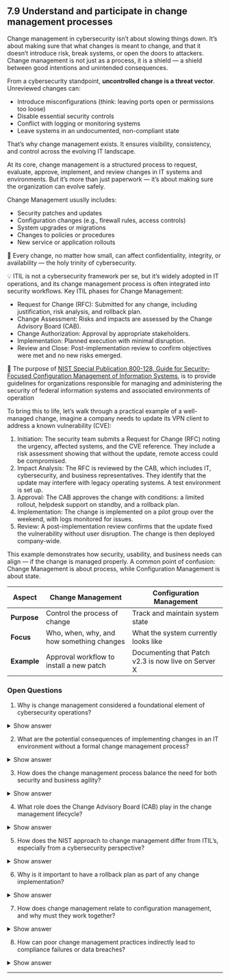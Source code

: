 ## 7.9 Understand and participate in change management processes ##

Change management in cybersecurity isn’t about slowing things down. It’s about making sure that what changes is meant to change, and that it doesn’t introduce risk, break systems, or open the doors to attackers. Change management is not just as a process, it is a shield — a shield between good intentions and unintended consequences.

From a cybersecurity standpoint, **uncontrolled change is a threat vector**. Unreviewed changes can:
- Introduce misconfigurations (think: leaving ports open or permissions too loose)
- Disable essential security controls
- Conflict with logging or monitoring systems
- Leave systems in an undocumented, non-compliant state

That’s why change management exists. It ensures visibility, consistency, and control across the evolving IT landscape.

At its core, change management is a structured process to request, evaluate, approve, implement, and review changes in IT systems and environments. But it’s more than just paperwork — it’s about making sure the organization can evolve safely.

Change Management ususlly includes:
- Security patches and updates
- Configuration changes (e.g., firewall rules, access controls)
- System upgrades or migrations
- Changes to policies or procedures
- New service or application rollouts

:necktie: Every change, no matter how small, can affect confidentiality, integrity, or availability — the holy trinity of cybersecurity.

:bulb: ITIL is not a cybersecurity framework per se, but it’s widely adopted in IT operations, and its change management process is often integrated into security workflows.
Key ITIL phases for Change Management:
- Request for Change (RFC): Submitted for any change, including justification, risk analysis, and rollback plan.
- Change Assessment: Risks and impacts are assessed by the Change Advisory Board (CAB).
- Change Authorization: Approval by appropriate stakeholders.
- Implementation: Planned execution with minimal disruption.
- Review and Close: Post-implementation review to confirm objectives were met and no new risks emerged.

:link: The purpose of [NIST Special Publication 800-128, Guide for Security-Focused Configuration Management of Information Systems](https://csrc.nist.gov/pubs/sp/800/128/upd1/final), is to provide guidelines for organizations responsible for managing and administering the security of federal information systems and associated environments of operation

To bring this to life, let’s walk through a practical example of a well-managed change, imagine a company needs to update its VPN client to address a known vulnerability (CVE):
1. Initiation: The security team submits a Request for Change (RFC) noting the urgency, affected systems, and the CVE reference. They include a risk assessment showing that without the update, remote access could be compromised.
2. Impact Analysis: The RFC is reviewed by the CAB, which includes IT, cybersecurity, and business representatives. They identify that the update may interfere with legacy operating systems. A test environment is set up.
3. Approval: The CAB approves the change with conditions: a limited rollout, helpdesk support on standby, and a rollback plan.
4. Implementation: The change is implemented on a pilot group over the weekend, with logs monitored for issues.
5. Review: A post-implementation review confirms that the update fixed the vulnerability without user disruption. The change is then deployed company-wide.

This example demonstrates how security, usability, and business needs can align — if the change is managed properly.
A common point of confusion: Change Management is about process, while Configuration Management is about state.

| Aspect      | Change Management                         | Configuration Management                            |
| ----------- | ----------------------------------------- | --------------------------------------------------- |
| **Purpose** | Control the process of change             | Track and maintain system state                     |
| **Focus**   | Who, when, why, and how something changes | What the system currently looks like                |
| **Example** | Approval workflow to install a new patch  | Documenting that Patch v2.3 is now live on Server X |

### Open Questions ###

1. Why is change management considered a foundational element of cybersecurity operations?

<details> <summary>Show answer</summary> Change management is a foundational element of cybersecurity because it ensures that every modification to the IT environment—whether hardware, software, or configuration—is reviewed, tested, documented, and authorized before implementation. This control minimizes the risk of introducing security vulnerabilities, misconfigurations, or unintended consequences that could compromise systems or data. </details>

2. What are the potential consequences of implementing changes in an IT environment without a formal change management process?

<details> <summary>Show answer</summary> Implementing changes without a formal process can lead to severe issues like service disruptions, security holes, data loss, and audit failures. Such untracked changes make it difficult to trace incidents or reverse faulty updates. They also open the door to insider threats and accidental non-compliance with regulatory standards. </details>

3. How does the change management process balance the need for both security and business agility?

<details> <summary>Show answer</summary> Change management balances security and agility by incorporating risk assessment and testing into a controlled workflow that still allows necessary updates to proceed. Processes like emergency change procedures and prioritization frameworks allow critical business needs to be addressed swiftly, while still maintaining accountability and auditability. </details>

4. What role does the Change Advisory Board (CAB) play in the change management lifecycle?

<details> <summary>Show answer</summary> The Change Advisory Board (CAB) plays a crucial role in evaluating change requests from various perspectives—business impact, security implications, compliance risks, and technical feasibility. By doing so, it ensures that decisions are made collaboratively and with full awareness of potential risks and dependencies. </details>

5. How does the NIST approach to change management differ from ITIL’s, especially from a cybersecurity perspective?

<details> <summary>Show answer</summary> NIST’s approach to change management, particularly in SP 800-128, emphasizes security impact analysis and integration with continuous monitoring. ITIL, while more comprehensive from a service management perspective, tends to focus on the efficiency and quality of service delivery. NIST is more security-centric, while ITIL is broader in scope. </details>

6. Why is it important to have a rollback plan as part of any change implementation?

<details> <summary>Show answer</summary> A rollback plan is vital because it acts as a safety net—allowing teams to quickly revert systems to their previous working state if a change causes instability or security issues. This minimizes downtime and limits the damage from unsuccessful or risky changes, supporting availability and resilience. </details>

7. How does change management relate to configuration management, and why must they work together?

<details> <summary>Show answer</summary> Change management and configuration management are tightly linked. Change management governs how changes are approved and executed, while configuration management ensures the current state of systems is known and documented. Without coordination between the two, changes could lead to unknown or undocumented configurations that increase risk and reduce visibility. </details>

8. How can poor change management practices indirectly lead to compliance failures or data breaches?

<details> <summary>Show answer</summary> Poor change management can lead to regulatory failures and breaches by inadvertently weakening controls—such as disabling logging, exposing ports, or misconfiguring access permissions. These vulnerabilities might go unnoticed until exploited, and without proper records, organizations struggle to prove compliance or determine the root cause during audits or incidents. </details>


---

